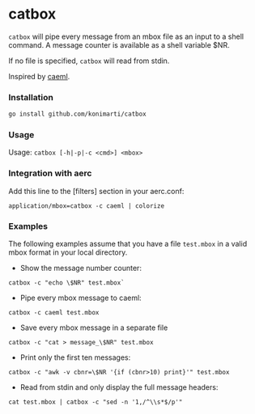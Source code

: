# catbox

`catbox` will pipe every message from an mbox file as an input to a shell
command. A message counter is available as a shell variable $NR.

If no file is specified, `catbox` will read from stdin.

Inspired by [caeml](https://github.com/ferdinandyb/caeml/).

### Installation

```sh
go install github.com/konimarti/catbox
```

### Usage

Usage: `catbox [-h|-p|-c <cmd>] <mbox>`

### Integration with aerc

Add this line to the [filters] section in your aerc.conf:

```
application/mbox=catbox -c caeml | colorize
```

### Examples

The following examples assume that you have a file `test.mbox` in a valid mbox
format in your local directory.

- Show the message number counter:

```
catbox -c "echo \$NR" test.mbox`
```

- Pipe every mbox message to caeml:

```
catbox -c caeml test.mbox
```

- Save every mbox message in a separate file

```
catbox -c "cat > message_\$NR" test.mbox
```

- Print only the first ten messages:

```
catbox -c "awk -v cbnr=\$NR '{if (cbnr>10) print}'" test.mbox
```

- Read from stdin and only display the full message headers:

```
cat test.mbox | catbox -c "sed -n '1,/^\\s*$/p'"
```

